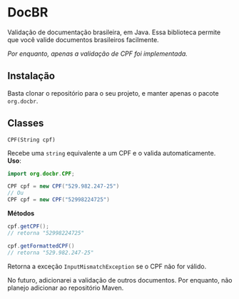 # DocBR
Validação de documentação brasileira, em Java.
Essa biblioteca permite que você valide documentos brasileiros facilmente.  

*Por enquanto, apenas a validação de CPF foi implementada.*

## Instalação
Basta clonar o repositório para o seu projeto, e manter apenas o pacote `org.docbr`.

## Classes
`CPF(String cpf)`  

Recebe uma `string` equivalente a um CPF e o valida automaticamente.  
**Uso**:
```java
import org.docbr.CPF;

CPF cpf = new CPF("529.982.247-25")
// Ou
CPF cpf = new CPF("52998224725")

```

**Métodos**
```java
cpf.getCPF();
// retorna "52998224725"

cpf.getFormattedCPF()
// retorna "529.982.247-25"
```

Retorna a exceção `InputMismatchException` se o CPF não for válido.

No futuro, adicionarei a validação de outros documentos.
Por enquanto, não planejo adicionar ao repositório Maven.
